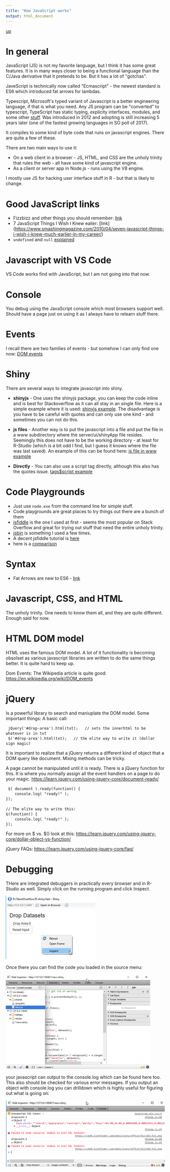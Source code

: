 ```yaml
---
title: "How JavaScript works"
output: html_document
---
```

[up](https://mikewise2718.github.io/markdowndocs/)

# In general
JavaScript (JS) is not my favorite language, but I think it has some great features. It is in many ways closer to being a functional language than the C/Java derivative that it pretends to be. But it has a lot of "gotchas". 

JaveScript is technically now called "Ecmascript" - the newest standard is ES6 which introduced fat arrows for lambdas.

Typescript, Microsoft's typed variant of Javascript is a better engineering language, if that is what you need. Any JS program can be "converted" to typescript, TypeScript has static typing, explicity interfaces, modules, and some other [stuff](https://www.hanselman.com/blog/WhyDoesTypeScriptHaveToBeTheAnswerToAnything.aspx). Was introduced in 2012 and adopting is still increasing 5 years later (one of the fastest growing languages in SO poll of 2017).

It compiles to some kind of byte code that runs on javascript engines. There are quite a few of these.

There are two main ways to use it:
   - On a web client in a browser - JS, HTML, and CSS are the unholy trinity that rules the web - all have some kind of javascript engine.
   - As a client or server app in Node.js - runs using the V8 engine.
   
I mostly use JS for hacking user interface stuff in R - but that is likely to change.

#  Good JavaScript links
 - Fizzbizz and other things you should remember: [link](https://ilikekillnerds.com/2015/03/things-every-javascript-developer-should-know/)
 - 7 JavaScript Things I Wish I Knew ealier: [link] (https://www.smashingmagazine.com/2010/04/seven-javascript-things-i-wish-i-knew-much-earlier-in-my-career/)
 - `undefined` and `null` [explained](https://dmitripavlutin.com/7-tips-to-handle-undefined-in-javascript/)  

#  Javascript with VS Code
VS Code works find with JavaScript, but I am not going into that now.

# Console
You debug using the JavaScript console which most browsers support well. Should have a page just on using it as I always have to relearn stuff there.

# Events
I recall there are two families of events - but somehow I can only find one now:
[DOM events](https://en.wikipedia.org/wiki/DOM_events)

# Shiny
There are several ways to integrate javascript into shiny. 

- **shinyjs** - One uses the shinyjs package, you can keep the code inline and is best for Stackoverflow as it can all stay in an single file. Here is a simple example where it is used: [shinyjs example](http://stackoverflow.com/questions/41400107/). The disadvantage is you have to be careful with quotes and can only use one kind - and sometimes you can not do this. 

 - **js files** - Another way is to put the javascript into a file and put the file in a www subdirectory where the server/ui/shinyApp file resides. Seemingly this does not have to be the working directory - at least for R-Studio (which is a bit odd I find, but I guess it knows where the file was last saved). An example of this can be found here:
 [js file in www example](http://stackoverflow.com/questions/43819250/r-shiny-input-reactivity-error-on-drag-and-drop/43822586#43822586)

 -  **Directly** - You can also use a script tag directly, although this also has the quotes issue.
 [tags$script example](http://stackoverflow.com/questions/43392748/automatically-scroll-on-button-click-in-shiny/43432462#43432462)

# Code Playgrounds
 - Just use `node.exe` from the command line for simple stuff.
 - Code playgrounds are great places to try things out there are a bunch of them
 - [jsfiddle](https://jsfiddle.net/) is the one I used at first - seems the most popular on Stack Overflow and great for trying out stuff that need the entire unholy trinity.
 - [jsbin](http://jsbin.com) is something I used a few times.
 - A decent jsfiddle tutorial is [here](https://www.youtube.com/watch?v=zrWkRHSK6A8)
 - here is a [comparison](https://codysaylor.com/notes/comparing-codepen-jsfiddle-cssdeck-liveweave-jsbin-dabblet/)

# Syntax
  - Fat Arrows are new to ES6 - [link](https://www.sitepoint.com/es6-arrow-functions-new-fat-concise-syntax-javascript/)

# Javascript, CSS, and HTML
The unholy trinity. One needs to know them all, and they are quite different. Enough said for now.

# HTML DOM model
HTML uses the famous DOM model. A lot of it functionality is becoming obsolset as various javascript libraries are written to do the same things better. It is quite hard to keep up.

Dom Events:
The Wikipedia article is quite good: https://en.wikipedia.org/wiki/DOM_events

# jQuery

Is a powerful library to search and maniuplate the DOM model. Some important things:
A basic call:
```
 jQuery('#drop-area').html(txt);   // sets the innerhtml to be whatever is in txt
 $('#drop-area').html(txt);   // the elite way to write it (dollar sign magic)
```

It is important to realize that a jQuery returns a different kind of object that a DOM query like document. Mixing methods can be tricky.

A page cannot be manipulated until it is ready. There is a jQuery function for this. It is where you normally assign all the event handlers on a page to do your magic. https://learn.jquery.com/using-jquery-core/document-ready/ 
```
 $( document ).ready(function() {
    console.log( "ready!" );
});

// The elite way to write this:
$(function() {
    console.log( "ready!" );
});
```
For more on $ vs. $() look at this: https://learn.jquery.com/using-jquery-core/dollar-object-vs-function/

jQuery FAQs: https://learn.jquery.com/using-jquery-core/faq/


# Debugging
THere are integrated debuggers in practically every browser and in R-Studio as well. Simply click on the running program and click Inspect.

![alt text](InvokingDebugger.png "Invoking Debugger")

Once there you can find the code you loaded in the source menu:

![alt text](DebuggerSource.png "Debugger Source")

your javascript can output to the console.log which can be found here too. This also should be checked for various error messages. If you output an object with console.log you can drilldown which is highly useful for figuring out what is going on:

![alt text](DebuggerConsoleLog.png "Debugger Console Log")
